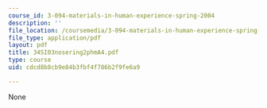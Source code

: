 ```yaml
---
course_id: 3-094-materials-in-human-experience-spring-2004
description: ''
file_location: /coursemedia/3-094-materials-in-human-experience-spring-2004/cdcd8b8cb9e84b3fbf4f786b2f9fe6a9_34SI03nosering2phmA4.pdf
file_type: application/pdf
layout: pdf
title: 34SI03nosering2phmA4.pdf
type: course
uid: cdcd8b8cb9e84b3fbf4f786b2f9fe6a9

---
```

None